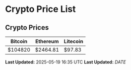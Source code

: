 # Crypto Price List

## Crypto Prices
| Bitcoin | Ethereum | Litecoin |
| ------- | -------- | -------- |
| $104820 | $2464.81 | $97.83 |
**Last Updated:** 2025-05-19 16:35 UTC
**Last Updated:** $DATE$
